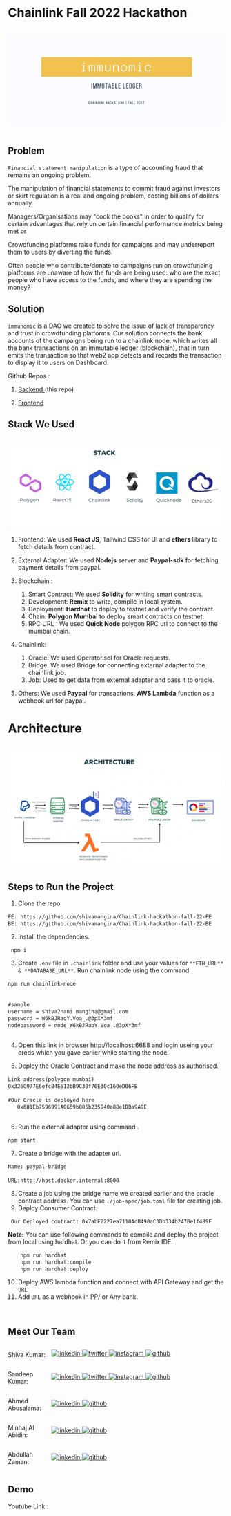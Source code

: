 # Chainlink Fall 2022 Hackathon

<br>

<img src="./images/title.png" />

<br>
<br>

## Problem

`Financial statement manipulation` is a type of accounting fraud that remains an ongoing problem.

The manipulation of financial statements to commit fraud against investors or skirt regulation is a real and ongoing problem, costing billions of dollars annually.

Managers/Organisations may "cook the books" in order to qualify for certain advantages that rely on certain financial performance metrics being met or 

Crowdfunding platforms raise funds for campaigns and may underreport them to users by diverting the funds.

Often people who contribute/donate to campaigns run on crowdfunding platforms are unaware of how the funds are being used: who are the exact people who have access to the funds, and where they are spending the money?

## Solution
` immunomic ` is a DAO we created to solve the issue of lack of transparency and trust in crowdfunding platforms. Our solution connects the bank accounts of the campaigns being run to a chainlink node, which writes all the bank transactions on an immutable ledger (blockchain), that in turn emits the transaction so that web2 app  detects and records the transaction to display it to users on Dashboard.

Github Repos :

1. <a style="margin-bottom: 5px;" href="https://github.com/shivamangina/Chainlink-hackathon-fall-22-BE" target="_blank"> Backend </a> (this repo)

2. <a href="https://github.com/shivamangina/Chainlink-hackathon-fall-22-FE" target="_blank"> Frontend
   </a>



## Stack We Used

<br>

<img src="./images/stack.png" />

<br>

1. Frontend: We used **React JS**, Tailwind CSS for UI and **ethers** library to fetch details from contract.

2. External Adapter: We used **Nodejs** server and **Paypal-sdk** for fetching payment details from paypal.

3. Blockchain :

   1. Smart Contract: We used **Solidity** for writing smart contracts.
   2. Development: **Remix** to write, compile in local system.
   3. Deployment: **Hardhat** to deploy to testnet and verify the contract.
   4. Chain: **Polygon Mumbai** to deploy smart contracts on testnet.
   5. RPC URL : We used **Quick Node** polygon RPC url to connect to the mumbai chain.

4. Chainlink:

   1. Oracle: We used Operator.sol for Oracle requests.
   2. Bridge: We used Bridge for connecting external adapter to the chainlink job.
   3. Job: Used to get data from external adapter and pass it to oracle.

5. Others: We used **Paypal** for transactions, **AWS Lambda** function as a webhook url for paypal.

# Architecture

<br>

<img src="./images/architecture.png" />

<br>

## Steps to Run the Project

1. Clone the repo
```
FE: https://github.com/shivamangina/Chainlink-hackathon-fall-22-FE
BE: https://github.com/shivamangina/Chainlink-hackathon-fall-22-BE

```

2. Install the dependencies.
```
 npm i
```
3. Create `.env` file in `.chainlink` folder and use your values for `**ETH_URL** & **DATABASE_URL**`. Run chainlink node using the command 
``` 
npm run chainlink-node


#sample
username = shiva2nani.mangina@gmail.com
password = W6kBJRaoY.Voa_.@3pX*3mf
nodepassword = node_W6kBJRaoY.Voa_.@3pX*3mf


```
4. Open this link in browser http://localhost:6688 and login useing your creds which you gave earlier while starting the node.

5. Deploy the Oracle Contract and make the node address as authorised.
```
Link address(polygon mumbai) 0x326C977E6efc84E512bB9C30f76E30c160eD06FB

#Our Oracle is deployed here
   0x681Eb7596991A0659b085b235940a88e1DBa9A9E


```

6. Run the external adapter using command .
```
npm start
```
7. Create a bridge with the adapter url.
```
Name: paypal-bridge

URL:http://host.docker.internal:8000
```
8. Create a job using the bridge name we created earlier and the oracle contract address. You can use `./job-spec/job.toml` file for creating job.
9. Deploy Consumer Contract.
```
 Our Deployed contract: 0x7abE2227ea7110AdB490aC3Db334b247Be1f489F
```


**Note:** You can use following commands to compile and deploy the project from local using hardhat. Or you can do it from Remix IDE.

```
    npm run hardhat
    npm run hardhat:compile
    npm run hardhat:deploy
```
10. Deploy AWS lambda function and connect with API Gateway and get the `URL`
11. Add `URL` as a webhook in PP/ or Any bank.

<br>

## Meet Our Team

<div style="display: flex; justify-content: space-between; align-items: center;">
   <p style="flex:1">Shiva Kumar: </p>
   <div style="flex:4; justify-content: space-between;">
      <a href="https://www.linkedin.com/in/shivamangina/" target="_blank">
      <img src=https://img.shields.io/badge/linkedin-%2300acee.svg?color=405DE6&style=for-the-badge&logo=linkedin&logoColor=white alt=linkedin style="margin-bottom: 5px;" />
      </a>
      <a href="https://twitter.com/shivakmangina" target="_blank">
      <img src=https://img.shields.io/badge/twitter-%2300acee.svg?color=1DA1F2&style=for-the-badge&logo=twitter&logoColor=white alt=twitter style="margin-bottom: 5px;" />
      </a>
      <a href="https://www.instagram.com/shiva_mangina" target="_blank">
      <img src=https://img.shields.io/badge/instagram-%ff5851db.svg?color=C13584&style=for-the-badge&logo=instagram&logoColor=white alt=instagram style="margin-bottom: 5px;" />
      </a>
      <a href="https://github.com/shivamangina" target="_blank">
      <img src=https://img.shields.io/badge/GitHub-100000?style=for-the-badge&logo=github&logoColor=white alt=github style="margin-bottom: 5px;" />
      </a>
   </div>
</div>

<div style="display: flex; justify-content: space-between; align-items: center;">
   <p style="flex:1">Sandeep Kumar: </p>
   <div style="flex:4; justify-content: space-between;">
      <a href="https://www.linkedin.com/in/satyasandeep" target="_blank">
      <img src=https://img.shields.io/badge/linkedin-%2300acee.svg?color=405DE6&style=for-the-badge&logo=linkedin&logoColor=white alt=linkedin style="margin-bottom: 5px;" />
      </a>
      <a href="https://twitter.com/satyasandeep76" target="_blank">
      <img src=https://img.shields.io/badge/twitter-%2300acee.svg?color=1DA1F2&style=for-the-badge&logo=twitter&logoColor=white alt=twitter style="margin-bottom: 5px;" />
      </a>
      <a href="https://www.instagram.com/satyasandeep007" target="_blank">
      <img src=https://img.shields.io/badge/instagram-%ff5851db.svg?color=C13584&style=for-the-badge&logo=instagram&logoColor=white alt=instagram style="margin-bottom: 5px;" />
      </a>
      <a href="https://github.com/satyasandeep007" target="_blank">
      <img src=https://img.shields.io/badge/GitHub-100000?style=for-the-badge&logo=github&logoColor=white alt=github style="margin-bottom: 5px;" />
      </a>
   </div>
</div>

<div style="display: flex; justify-content: space-between; align-items: center;">
   <p style="flex:1">Ahmed Abusalama: </p>
   <div style="flex:4; justify-content: space-between;">
      <a href="https://www.linkedin.com/in/ahmed-abusalama-02727a195/" target="_blank">
      <img src=https://img.shields.io/badge/linkedin-%2300acee.svg?color=405DE6&style=for-the-badge&logo=linkedin&logoColor=white alt=linkedin style="margin-bottom: 5px;" />
      </a>
      <!-- <a href="https://twitter.com/satyasandeep76" target="_blank">
      <img src=https://img.shields.io/badge/twitter-%2300acee.svg?color=1DA1F2&style=for-the-badge&logo=twitter&logoColor=white alt=twitter style="margin-bottom: 5px;" />
      </a>
      <a href="https://www.instagram.com/satyasandeep007" target="_blank">
      <img src=https://img.shields.io/badge/instagram-%ff5851db.svg?color=C13584&style=for-the-badge&logo=instagram&logoColor=white alt=instagram style="margin-bottom: 5px;" />
      </a> -->
      <a href="https://github.com/AhmedISalama" target="_blank">
      <img src=https://img.shields.io/badge/GitHub-100000?style=for-the-badge&logo=github&logoColor=white alt=github style="margin-bottom: 5px;" />
      </a>
   </div>
</div>
<div style="display: flex; justify-content: space-between; align-items: center;">
   <p style="flex:1">Minhaj Al Abidin: </p>
   <div style="flex:4; justify-content: space-between;">
      <a href="https://www.linkedin.com/in/minhaj-ul-abidin-61910a17b/" target="_blank">
      <img src=https://img.shields.io/badge/linkedin-%2300acee.svg?color=405DE6&style=for-the-badge&logo=linkedin&logoColor=white alt=linkedin style="margin-bottom: 5px;" />
      </a>
      <!-- <a href="https://twitter.com/satyasandeep76" target="_blank">
      <img src=https://img.shields.io/badge/twitter-%2300acee.svg?color=1DA1F2&style=for-the-badge&logo=twitter&logoColor=white alt=twitter style="margin-bottom: 5px;" />
      </a>
      <a href="https://www.instagram.com/satyasandeep007" target="_blank">
      <img src=https://img.shields.io/badge/instagram-%ff5851db.svg?color=C13584&style=for-the-badge&logo=instagram&logoColor=white alt=instagram style="margin-bottom: 5px;" />
      </a> -->
      <a href="https://github.com/Minhajul0786" target="_blank">
      <img src=https://img.shields.io/badge/GitHub-100000?style=for-the-badge&logo=github&logoColor=white alt=github style="margin-bottom: 5px;" />
      </a>
   </div>
</div>
<div style="display: flex; justify-content: space-between; align-items: center;">
   <p style="flex:1">Abdullah Zaman: </p>
   <div style="flex:4; justify-content: space-between;">
      <a href="https://www.linkedin.com/in/abdullah-zaman/" target="_blank">
      <img src=https://img.shields.io/badge/linkedin-%2300acee.svg?color=405DE6&style=for-the-badge&logo=linkedin&logoColor=white alt=linkedin style="margin-bottom: 5px;" />
      </a>
      <!-- <a href="https://twitter.com/satyasandeep76" target="_blank">
      <img src=https://img.shields.io/badge/twitter-%2300acee.svg?color=1DA1F2&style=for-the-badge&logo=twitter&logoColor=white alt=twitter style="margin-bottom: 5px;" />
      </a>
      <a href="https://www.instagram.com/satyasandeep007" target="_blank">
      <img src=https://img.shields.io/badge/instagram-%ff5851db.svg?color=C13584&style=for-the-badge&logo=instagram&logoColor=white alt=instagram style="margin-bottom: 5px;" />
      </a> -->
      <a href="https://github.com/Zaman98" target="_blank">
      <img src=https://img.shields.io/badge/GitHub-100000?style=for-the-badge&logo=github&logoColor=white alt=github style="margin-bottom: 5px;" />
      </a>
   </div>
</div>

## Demo

Youtube Link :



